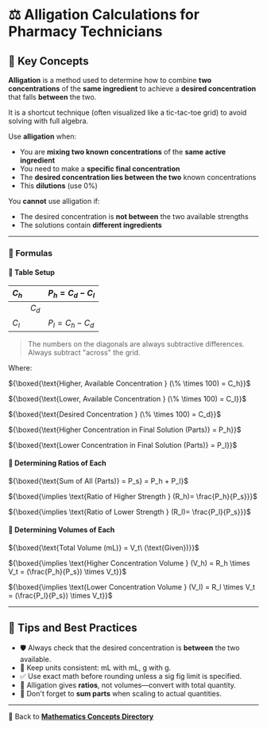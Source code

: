 # ⚖️ Alligation Calculations for Pharmacy Technicians

## 🔑 Key Concepts

**Alligation** is a method used to determine how to combine **two concentrations** of the **same ingredient** to achieve a **desired concentration** that falls **between** the two.

It is a shortcut technique (often visualized like a tic-tac-toe grid) to avoid solving with full algebra.

Use **alligation** when:

- You are **mixing two known concentrations** of the **same active ingredient**
- You need to make a **specific final concentration**
- The **desired concentration lies between the two** known concentrations
- This **dilutions** (use 0%)

You **cannot** use alligation if:

- The desired concentration is **not between** the two available strengths
- The solutions contain **different ingredients**

---

### 🔢 Formulas

#### 🧩 Table Setup

| $C_h$ | | ${P_h = C_d - C_l}$ |
|-|-|-|
| | $C_d$ | |
| $C_l$  | | ${P_l = C_h - C_d}$ |

> The numbers on the diagonals are always subtractive differences. Always subtract "across" the grid.

Where:

${\boxed{\text{Higher, Available Concentration } (\% \times 100) = C_h}}$

${\boxed{\text{Lower, Available Concentration } (\% \times 100) = C_l}}$

${\boxed{\text{Desired Concentration } (\% \times 100) = C_d}}$

${\boxed{\text{Higher Concentration in Final Solution (Parts)} = P_h}}$

${\boxed{\text{Lower Concentration in Final Solution (Parts)} = P_l}}$

#### 🧩 Determining Ratios of Each

${\boxed{\text{Sum of All (Parts)} = P_s} = P_h + P_l}$

${\boxed{\implies \text{Ratio of Higher Strength } (R_h)= \frac{P_h}{P_s}}}$

${\boxed{\implies \text{Ratio of Lower Strength } (R_l)= \frac{P_l}{P_s}}}$

#### 🧩 Determining Volumes of Each

${\boxed{\text{Total Volume (mL)} = V_t\ (\text{Given})}}$

${\boxed{\implies \text{Higher Concentration Volume } (V_h) = R_h \times V_t = (\frac{P_h}{P_s}) \times V_t}}$

${\boxed{\implies \text{Lower Concentration Volume } (V_l) = R_l \times V_t = (\frac{P_l}{P_s}) \times V_t}}$

---

## 📍 Tips and Best Practices

- 🛡️ Always check that the desired concentration is **between** the two available.
- 📏 Keep units consistent: mL with mL, g with g.
- ✅ Use exact math before rounding unless a sig fig limit is specified.
- 🤯 Alligation gives **ratios**, not volumes—convert with total quantity.
- 🧮 Don't forget to **sum parts** when scaling to actual quantities.

---

🔗 Back to [**Mathematics Concepts Directory**](./readme.md)
